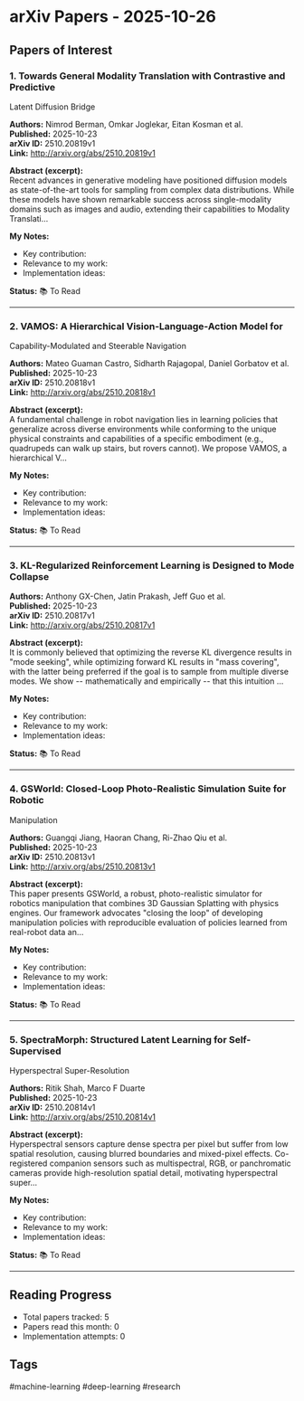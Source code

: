 # arXiv Papers - 2025-10-26

## Papers of Interest

### 1. Towards General Modality Translation with Contrastive and Predictive
  Latent Diffusion Bridge

**Authors:** Nimrod Berman, Omkar Joglekar, Eitan Kosman et al.  
**Published:** 2025-10-23  
**arXiv ID:** 2510.20819v1  
**Link:** http://arxiv.org/abs/2510.20819v1

**Abstract (excerpt):**  
Recent advances in generative modeling have positioned diffusion models as
state-of-the-art tools for sampling from complex data distributions. While
these models have shown remarkable success across single-modality domains such
as images and audio, extending their capabilities to Modality Translati...

**My Notes:**
- Key contribution:
- Relevance to my work:
- Implementation ideas:

**Status:** 📚 To Read

---

### 2. VAMOS: A Hierarchical Vision-Language-Action Model for
  Capability-Modulated and Steerable Navigation

**Authors:** Mateo Guaman Castro, Sidharth Rajagopal, Daniel Gorbatov et al.  
**Published:** 2025-10-23  
**arXiv ID:** 2510.20818v1  
**Link:** http://arxiv.org/abs/2510.20818v1

**Abstract (excerpt):**  
A fundamental challenge in robot navigation lies in learning policies that
generalize across diverse environments while conforming to the unique physical
constraints and capabilities of a specific embodiment (e.g., quadrupeds can
walk up stairs, but rovers cannot). We propose VAMOS, a hierarchical V...

**My Notes:**
- Key contribution:
- Relevance to my work:
- Implementation ideas:

**Status:** 📚 To Read

---

### 3. KL-Regularized Reinforcement Learning is Designed to Mode Collapse

**Authors:** Anthony GX-Chen, Jatin Prakash, Jeff Guo et al.  
**Published:** 2025-10-23  
**arXiv ID:** 2510.20817v1  
**Link:** http://arxiv.org/abs/2510.20817v1

**Abstract (excerpt):**  
It is commonly believed that optimizing the reverse KL divergence results in
"mode seeking", while optimizing forward KL results in "mass covering", with
the latter being preferred if the goal is to sample from multiple diverse
modes. We show -- mathematically and empirically -- that this intuition ...

**My Notes:**
- Key contribution:
- Relevance to my work:
- Implementation ideas:

**Status:** 📚 To Read

---

### 4. GSWorld: Closed-Loop Photo-Realistic Simulation Suite for Robotic
  Manipulation

**Authors:** Guangqi Jiang, Haoran Chang, Ri-Zhao Qiu et al.  
**Published:** 2025-10-23  
**arXiv ID:** 2510.20813v1  
**Link:** http://arxiv.org/abs/2510.20813v1

**Abstract (excerpt):**  
This paper presents GSWorld, a robust, photo-realistic simulator for robotics
manipulation that combines 3D Gaussian Splatting with physics engines. Our
framework advocates "closing the loop" of developing manipulation policies with
reproducible evaluation of policies learned from real-robot data an...

**My Notes:**
- Key contribution:
- Relevance to my work:
- Implementation ideas:

**Status:** 📚 To Read

---

### 5. SpectraMorph: Structured Latent Learning for Self-Supervised
  Hyperspectral Super-Resolution

**Authors:** Ritik Shah, Marco F Duarte  
**Published:** 2025-10-23  
**arXiv ID:** 2510.20814v1  
**Link:** http://arxiv.org/abs/2510.20814v1

**Abstract (excerpt):**  
Hyperspectral sensors capture dense spectra per pixel but suffer from low
spatial resolution, causing blurred boundaries and mixed-pixel effects.
Co-registered companion sensors such as multispectral, RGB, or panchromatic
cameras provide high-resolution spatial detail, motivating hyperspectral
super...

**My Notes:**
- Key contribution:
- Relevance to my work:
- Implementation ideas:

**Status:** 📚 To Read

---


## Reading Progress
- Total papers tracked: 5
- Papers read this month: 0
- Implementation attempts: 0

## Tags
#machine-learning #deep-learning #research
